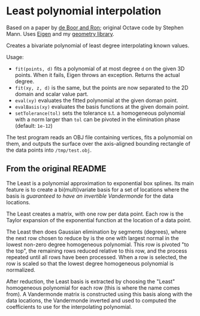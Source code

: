 # Least polynomial interpolation

Based on a paper by [de Boor and Ron](https://doi.org/10.1007/bf02571803); original Octave code by Stephen Mann.
Uses [Eigen](https://eigen.tuxfamily.org) and my [geometry library](https://github.com/salvipeter/libgeom).

Creates a bivariate polynomial of least degree interpolating known values.

Usage:
- `fit(points, d)` fits a polynomial of at most degree `d` on the given 3D points. When it fails, Eigen throws an exception. Returns the actual degree.
- `fit(xy, z, d)` is the same, but the points are now separated to the 2D domain and scalar value part.
- `eval(xy)` evaluates the fitted polynomial at the given doman point.
- `evalBasis(xy)` evaluates the basis functions at the given domain point.
- `setTolerance(tol)` sets the tolerance s.t. a homogeneous polynomial with a  norm larger than `tol` can be pivoted in the elimination phase (default: `1e-12`)

The test program reads an OBJ file containing vertices, fits a polynomial on them, and outputs the surface over the axis-aligned bounding rectangle of the data points into `/tmp/test.obj`.

## From the original README

The Least is a polynomial approximation to exponential box splines.  Its
main feature is to create a bi(multi)variate basis for a set of locations
where the basis is *guaranteed to have an invertible Vandermonde* for the
data locations.

The Least creates a matrix, with one row per data point.  Each row is
the Taylor expansion of the exponential function at the location of a
data point.

The Least then does Gaussian elimination by segments (degrees), where
the next row chosen to reduce by is the one with largest normal in
the lowest non-zero degree homogeneous polynomial.  This row is pivoted
"to the top", the remaining rows reduced relative to this row, and the
process repeated until all rows have been processed.  When a row is
selected, the row is scaled so that the lowest degree homogeneous polynomial
is normalized.

After reduction, the Least basis is extracted by choosing the "Least"
homogeneous polynomial for each row (this is where the name comes from).
A Vandermonde matrix is constructed using this basis along with the
data locations, the Vandermonde inverted and used to computed the coefficients
to use for the interpolating polynomial.
